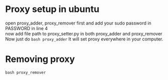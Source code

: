 # Proxy setup in ubuntu

open proxy_adder, proxy_remover first and add your sudo password in PASSWORD in line 4 <br>
now add file path to proxy_setter.py in both proxy_adder and proxy_remover <br>
Now just do 
```bash proxy_adder```
It will set proxy everywhere in your computer.



# Removing proxy 
```bash proxy_remover```
